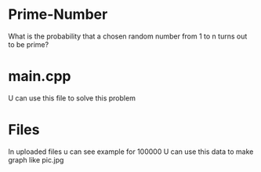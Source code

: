 # Prime-Number
What is the probability that a chosen random number from 1 to n turns out to be prime?

# main.cpp
U can use this file to solve this problem

# Files
In uploaded files u can see example for 100000
U can use this data to make graph like pic.jpg
